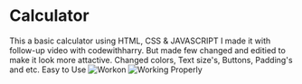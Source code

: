 # Calculator
This a basic calculator using HTML, CSS & JAVASCRIPT
I made it with follow-up video with codewithharry.
But made few changed and editied to make it look more attactive.
Changed colors, Text size's, Buttons, Padding's and etc.
Easy to Use
![Workon](https://user-images.githubusercontent.com/69459134/201459971-59bb236c-ef9e-46d3-9ef2-c5f7d361fd8e.png)
![Working Properly](https://user-images.githubusercontent.com/69459134/201459975-5f4c42f3-08d1-4c55-86c1-856fd5c91269.png)

